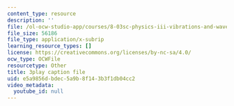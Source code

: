 ```yaml
---
content_type: resource
description: ''
file: /ol-ocw-studio-app/courses/8-03sc-physics-iii-vibrations-and-waves-fall-2016/e5a9856dbdec5a9b8f143b3f1db04cc2_4ysFC9vd3GE.vtt
file_size: 56186
file_type: application/x-subrip
learning_resource_types: []
license: https://creativecommons.org/licenses/by-nc-sa/4.0/
ocw_type: OCWFile
resourcetype: Other
title: 3play caption file
uid: e5a9856d-bdec-5a9b-8f14-3b3f1db04cc2
video_metadata:
  youtube_id: null
---
```


